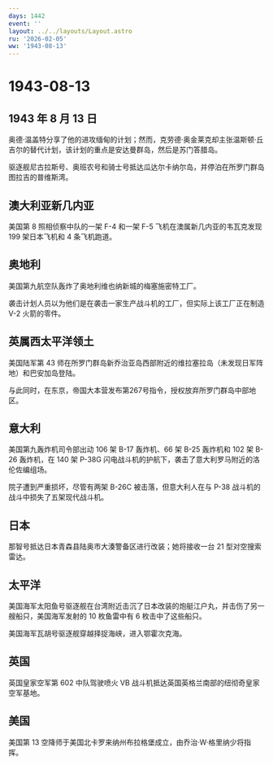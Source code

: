 ```yaml
---
days: 1442
event: ''
layout: ../../layouts/Layout.astro
ru: '2026-02-05'
ww: '1943-08-13'
---
```


# 1943-08-13

## 1943 年 8 月 13 日

奥德·温盖特分享了他的进攻缅甸的计划；然而，克劳德·奥金莱克却主张温斯顿·丘吉尔的替代计划，该计划的重点是安达曼群岛，然后是苏门答腊岛。

驱逐舰尼古拉斯号、奥班农号和骑士号抵达瓜达尔卡纳尔岛，并停泊在所罗门群岛图拉吉的普维斯湾。

## 澳大利亚新几内亚

美国第 8 照相侦察中队的一架 F-4 和一架 F-5
飞机在澳属新几内亚的韦瓦克发现 199 架日本飞机和 4 条飞机跑道。

## 奥地利

美国第九航空队轰炸了奥地利维也纳新城的梅塞施密特工厂。

袭击计划人员以为他们是在袭击一家生产战斗机的工厂，但实际上该工厂正在制造
V-2 火箭的零件。

## 英属西太平洋领土

美国陆军第 43
师在所罗门群岛新乔治亚岛西部附近的维拉塞拉岛（未发现日军阵地）和巴安加岛登陆。

与此同时，在东京，帝国大本营发布第267号指令，授权放弃所罗门群岛中部地区。

## 意大利

美国第九轰炸机司令部出动 106 架 B-17 轰炸机、66 架 B-25 轰炸机和 102 架
B-26 轰炸机，在 140 架 P-38G
闪电战斗机的护航下，袭击了意大利罗马附近的洛伦佐编组场。

院子遭到严重损坏，尽管有两架 B-26C 被击落，但意大利人在与 P-38
战斗机的战斗中损失了五架现代战斗机。

## 日本

那智号抵达日本青森县陆奥市大湊警备区进行改装；她将接收一台 21
型对空搜索雷达。

## 太平洋

美国海军太阳鱼号驱逐舰在台湾附近击沉了日本改装的炮艇江户丸，并击伤了另一艘船只，美国海军发射的
10 枚鱼雷中有 6 枚击中了这些船只。

美国海军瓦胡号驱逐舰穿越择捉海峡，进入鄂霍次克海。

## 英国

英国皇家空军第 602 中队驾驶喷火 VB
战斗机抵达英国英格兰南部的纽彻奇皇家空军基地。

## 美国

美国第 13
空降师于美国北卡罗来纳州布拉格堡成立，由乔治·W·格里纳少将指挥。